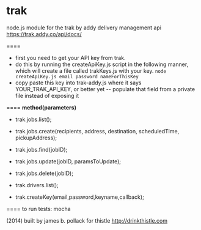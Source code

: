 trak
====

node.js module for the trak by addy delivery management api
https://trak.addy.co/api/docs/

====

- first you need to get your API key from trak.  
- do this by running the createApiKey.js script in the following manner, which will create a file called trakKeys.js with your key.  <code>node createApiKey.js email password nameForThisKey</code>
- copy paste this key into trak-addy.js where it says YOUR_TRAK_API_KEY, or better yet -- populate that field from a private file instead of exposing it




====
<b>method(parameters)</b>

- trak.jobs.list();

- trak.jobs.create(recipients, address, destination, scheduledTime, pickupAddress);

- trak.jobs.find(jobID);

- trak.jobs.update(jobID, paramsToUpdate);

- trak.jobs.delete(jobID);

- trak.drivers.list();

- trak.createKey(email,password,keyname,callback);


====
to run tests:
mocha



(2014) built by james b. pollack for thistle http://drinkthistle.com


